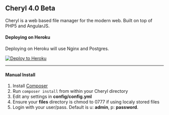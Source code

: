 Cheryl 4.0 Beta
---

Cheryl is a web based file manager for the modern web. Built on top of PHP5 and AngularJS.


#### Deploying on Heroku

Deploying on Heroku will use Nginx and Postgres.

[![Deploy to Heroku](https://www.herokucdn.com/deploy/button.svg)](https://heroku.com/deploy)

---


#### Manual Install

1. Install [Composer](https://getcomposer.org/)
1. Run `composer install` from within your Cheryl directory
1. Edit any settings in **config/config.yml**
1. Ensure your **files** directory is chmod to 0777 if using localy stored files
1. Login with your user/pass. Default is u: **admin**, p: **password**.
